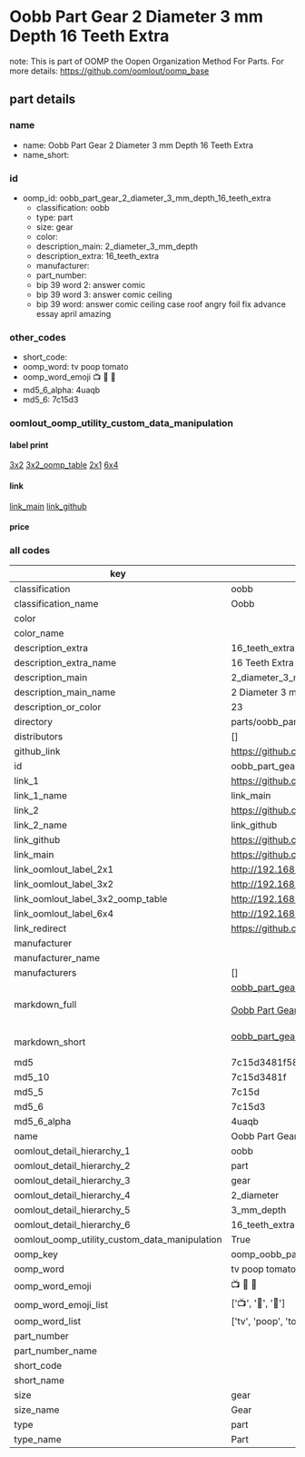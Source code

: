 # Oobb Part Gear 2 Diameter 3 mm Depth 16 Teeth Extra  

note: This is part of OOMP the Oopen Organization Method For Parts. For more details: https://github.com/oomlout/oomp_base

##  part details
  







### name
* name: Oobb Part Gear 2 Diameter 3 mm Depth 16 Teeth Extra
* name_short: 
### id
* oomp_id: oobb_part_gear_2_diameter_3_mm_depth_16_teeth_extra
  * classification: oobb
  * type: part
  * size: gear
  * color: 
  * description_main: 2_diameter_3_mm_depth
  * description_extra: 16_teeth_extra
  * manufacturer: 
  * part_number: 
  * bip 39 word 2: answer comic
  * bip 39 word 3: answer comic ceiling
  * bip 39 word: answer comic ceiling case roof angry foil fix advance essay april amazing

### other_codes
* short_code: 
* oomp_word: tv poop tomato
* oomp_word_emoji :tv: :poop: :tomato:
* md5_6_alpha: 4uaqb
* md5_6: 7c15d3






### oomlout_oomp_utility_custom_data_manipulation
#### label print
[3x2](http://192.168.1.245:1112/?label=oomp%204uaqb)
[3x2_oomp_table](http://192.168.1.108:1112/?label=oomp%204uaqb)
[2x1](http://192.168.1.242:1112/?label=oomp%204uaqb)
[6x4](http://192.168.1.55:1112/?label=oomp%204uaqb)    

#### link

[link_main](https://github.com/oomlout/oomlout_oomp_version_1_messy/tree/main/parts/oobb_part_gear_2_diameter_3_mm_depth_16_teeth_extra) [link_github](https://github.com/oomlout/oomlout_oomp_version_1_messy/tree/main/parts/oobb_part_gear_2_diameter_3_mm_depth_16_teeth_extra)                             

#### price







### all codes 
| key | value |  
| --- | --- |  
| classification | oobb |  
| classification_name | Oobb |  
| color |  |  
| color_name |  |  
| description_extra | 16_teeth_extra |  
| description_extra_name | 16 Teeth Extra |  
| description_main | 2_diameter_3_mm_depth |  
| description_main_name | 2 Diameter 3 mm Depth |  
| description_or_color | 23 |  
| directory | parts/oobb_part_gear_2_diameter_3_mm_depth_16_teeth_extra |  
| distributors | [] |  
| github_link | https://github.com/oomlout/oomlout_oomp_part_src/tree/main/parts/oobb_part_gear_2_diameter_3_mm_depth_16_teeth_extra |  
| id | oobb_part_gear_2_diameter_3_mm_depth_16_teeth_extra |  
| link_1 | https://github.com/oomlout/oomlout_oomp_version_1_messy/tree/main/parts/oobb_part_gear_2_diameter_3_mm_depth_16_teeth_extra |  
| link_1_name | link_main |  
| link_2 | https://github.com/oomlout/oomlout_oomp_version_1_messy/tree/main/parts/oobb_part_gear_2_diameter_3_mm_depth_16_teeth_extra |  
| link_2_name | link_github |  
| link_github | https://github.com/oomlout/oomlout_oomp_version_1_messy/tree/main/parts/oobb_part_gear_2_diameter_3_mm_depth_16_teeth_extra |  
| link_main | https://github.com/oomlout/oomlout_oomp_version_1_messy/tree/main/parts/oobb_part_gear_2_diameter_3_mm_depth_16_teeth_extra |  
| link_oomlout_label_2x1 | http://192.168.1.242:1112/?label=oomp%204uaqb |  
| link_oomlout_label_3x2 | http://192.168.1.245:1112/?label=oomp%204uaqb |  
| link_oomlout_label_3x2_oomp_table | http://192.168.1.108:1112/?label=oomp%204uaqb |  
| link_oomlout_label_6x4 | http://192.168.1.55:1112/?label=oomp%204uaqb |  
| link_redirect | https://github.com/oomlout/oomlout_oomp_version_1_messy/tree/main/parts/oobb_part_gear_2_diameter_3_mm_depth_16_teeth_extra |  
| manufacturer |  |  
| manufacturer_name |  |  
| manufacturers | [] |  
| markdown_full | [oobb_part_gear_2_diameter_3_mm_depth_16_teeth_extra](none)<br>[](none)<br>[Oobb Part Gear 2 Diameter 3 Mm Depth 16 Teeth Extra](none)<br><br> |  
| markdown_short | [oobb_part_gear_2_diameter_3_mm_depth_16_teeth_extra](none)<br><br> |  
| md5 | 7c15d3481f580b4c23ddd23249cb904d |  
| md5_10 | 7c15d3481f |  
| md5_5 | 7c15d |  
| md5_6 | 7c15d3 |  
| md5_6_alpha | 4uaqb |  
| name | Oobb Part Gear 2 Diameter 3 mm Depth 16 Teeth Extra |  
| oomlout_detail_hierarchy_1 | oobb |  
| oomlout_detail_hierarchy_2 | part |  
| oomlout_detail_hierarchy_3 | gear |  
| oomlout_detail_hierarchy_4 | 2_diameter |  
| oomlout_detail_hierarchy_5 | 3_mm_depth |  
| oomlout_detail_hierarchy_6 | 16_teeth_extra |  
| oomlout_oomp_utility_custom_data_manipulation | True |  
| oomp_key | oomp_oobb_part_gear_2_diameter_3_mm_depth_16_teeth_extra |  
| oomp_word | tv poop tomato |  
| oomp_word_emoji | :tv: :poop: :tomato: |  
| oomp_word_emoji_list | [':tv:', ':poop:', ':tomato:'] |  
| oomp_word_list | ['tv', 'poop', 'tomato'] |  
| part_number |  |  
| part_number_name |  |  
| short_code |  |  
| short_name |  |  
| size | gear |  
| size_name | Gear |  
| type | part |  
| type_name | Part |  
